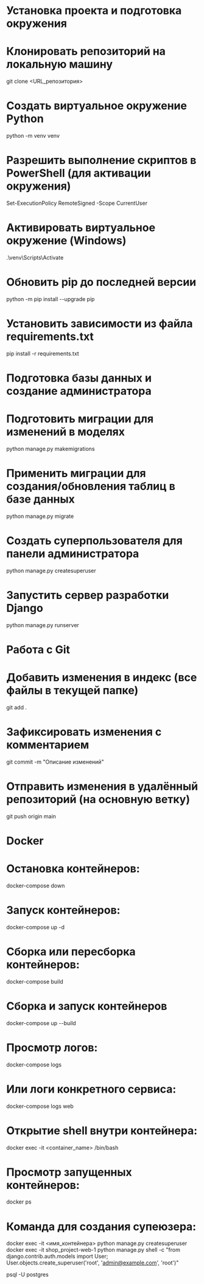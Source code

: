 # Установка проекта и подготовка окружения

# Клонировать репозиторий на локальную машину
git clone <URL_репозитория>

# Создать виртуальное окружение Python
python -m venv venv

# Разрешить выполнение скриптов в PowerShell (для активации окружения)
Set-ExecutionPolicy RemoteSigned -Scope CurrentUser

# Активировать виртуальное окружение (Windows)
.\venv\Scripts\Activate

# Обновить pip до последней версии
python -m pip install --upgrade pip

# Установить зависимости из файла requirements.txt
pip install -r requirements.txt

# Подготовка базы данных и создание администратора

# Подготовить миграции для изменений в моделях
python manage.py makemigrations

# Применить миграции для создания/обновления таблиц в базе данных
python manage.py migrate

# Создать суперпользователя для панели администратора
python manage.py createsuperuser

# Запустить сервер разработки Django
python manage.py runserver

# Работа с Git

# Добавить изменения в индекс (все файлы в текущей папке)
git add .

# Зафиксировать изменения с комментарием
git commit -m "Описание изменений"

# Отправить изменения в удалённый репозиторий (на основную ветку)
git push origin main

# Docker

# Остановка контейнеров:
docker-compose down

# Запуск контейнеров:
docker-compose up -d

# Сборка или пересборка контейнеров:
docker-compose build

# Сборка и запуск контейнеров
docker-compose up --build

# Просмотр логов:
docker-compose logs

# Или логи конкретного сервиса:
docker-compose logs web

# Открытие shell внутри контейнера:
docker exec -it <container_name> /bin/bash

# Просмотр запущенных контейнеров:
docker ps

# Команда для создания супеюзера:
docker exec -it <имя_контейнера> python manage.py createsuperuser
docker exec -it shop_project-web-1 python manage.py shell -c "from django.contrib.auth.models import User; User.objects.create_superuser('root', 'admin@example.com', 'root')"

psql -U postgres
